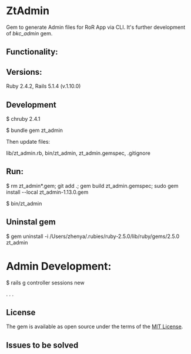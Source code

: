 # ZtAdmin

Gem to generate Admin files for RoR App via CLI. It's further development of *bkc_admin* gem.

## Functionality:



## Versions:

Ruby 2.4.2, Rails 5.1.4     (v.1.10.0)

## Development

$ chruby 2.4.1

$ bundle gem zt_admin

Then update files:

  lib/zt_admin.rb, bin/zt_admin, zt_admin.gemspec, .gitignore

## Run:

$ rm zt_admin*.gem; git add .; gem build zt_admin.gemspec; sudo gem install --local zt_admin-1.13.0.gem

$ bin/zt_admin

## Uninstal gem

$ gem uninstall -i /Users/zhenya/.rubies/ruby-2.5.0/lib/ruby/gems/2.5.0 zt_admin

# Admin Development:

$ rails g controller sessions new

. . .

## License

The gem is available as open source under the terms of the [MIT License](http://opensource.org/licenses/MIT).

## Issues to be solved

